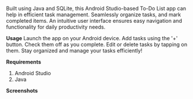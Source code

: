 
Built using Java and SQLite, this Android Studio-based To-Do List app can help in efficient task management. Seamlessly organize tasks, and mark completed items. An intuitive user interface ensures easy navigation and functionality for daily productivity needs.

**Usage**
Launch the app on your Android device.
Add tasks using the '+' button.
Check them off as you complete.
Edit or delete tasks by tapping on them.
Stay organized and manage your tasks efficiently!

**Requirements**
1. Android Studio
2. Java

**Screenshots**


